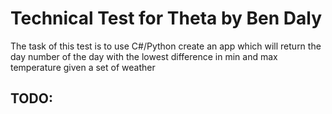 # Technical Test for Theta by Ben Daly

The task of this test is to use C#/Python create an app which will return the day number of the day with the lowest difference in min and max temperature given a set of weather

## TODO:
